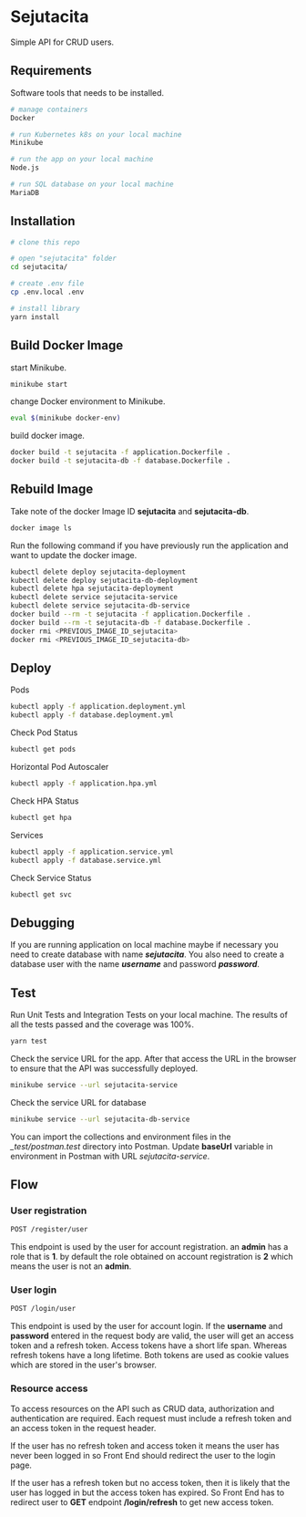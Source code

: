 # Sejutacita

Simple API for CRUD users.

## Requirements

Software tools that needs to be installed.

```bash
# manage containers
Docker

# run Kubernetes k8s on your local machine
Minikube

# run the app on your local machine
Node.js

# run SQL database on your local machine
MariaDB
```

## Installation

```bash
# clone this repo

# open "sejutacita" folder
cd sejutacita/

# create .env file
cp .env.local .env

# install library
yarn install
```

## Build Docker Image

start Minikube.

```bash
minikube start
```

change Docker environment to Minikube.

```bash
eval $(minikube docker-env)
```

build docker image.

```bash
docker build -t sejutacita -f application.Dockerfile .
docker build -t sejutacita-db -f database.Dockerfile .
```

## Rebuild Image

Take note of the docker Image ID **sejutacita** and **sejutacita-db**.

```bash
docker image ls
```

Run the following command if you have previously run the application and want to update the docker image.

```bash
kubectl delete deploy sejutacita-deployment
kubectl delete deploy sejutacita-db-deployment
kubectl delete hpa sejutacita-deployment
kubectl delete service sejutacita-service
kubectl delete service sejutacita-db-service
docker build --rm -t sejutacita -f application.Dockerfile .
docker build --rm -t sejutacita-db -f database.Dockerfile .
docker rmi <PREVIOUS_IMAGE_ID_sejutacita>
docker rmi <PREVIOUS_IMAGE_ID_sejutacita-db>
```

## Deploy

Pods

```bash
kubectl apply -f application.deployment.yml
kubectl apply -f database.deployment.yml
```

Check Pod Status

```bash
kubectl get pods
```

Horizontal Pod Autoscaler

```bash
kubectl apply -f application.hpa.yml
```

Check HPA Status

```bash
kubectl get hpa
```

Services

```bash
kubectl apply -f application.service.yml
kubectl apply -f database.service.yml
```

Check Service Status

```bash
kubectl get svc
```

## Debugging

If you are running application on local machine maybe if necessary you need to create database with name ***sejutacita***. You also need to create a database user with the name ***username*** and password ***password***.

## Test

Run Unit Tests and Integration Tests on your local machine. The results of all the tests passed and the coverage was 100%.

```bash
yarn test
```

Check the service URL for the app. After that access the URL in the browser to ensure that the API was successfully deployed.

```bash
minikube service --url sejutacita-service
```

Check the service URL for database

```bash
minikube service --url sejutacita-db-service
```

You can import the collections and environment files in the *_test/postman.test* directory into Postman. Update **baseUrl** variable in environment in Postman with URL *sejutacita-service*.

## Flow

### User registration

```bash
POST /register/user
```
This endpoint is used by the user for account registration. an **admin** has a role that is **1**. by default the role obtained on account registration is **2** which means the user is not an **admin**.

### User login

```bash
POST /login/user
```
This endpoint is used by the user for account login. If the **username** and **password** entered in the request body are valid, the user will get an access token and a refresh token. Access tokens have a short life span. Whereas refresh tokens have a long lifetime. Both tokens are used as cookie values ​​which are stored in the user's browser.

### Resource access

To access resources on the API such as CRUD data, authorization and authentication are required. Each request must include a refresh token and an access token in the request header.

If the user has no refresh token and access token it means the user has never been logged in so Front End should redirect the user to the login page.

If the user has a refresh token but no access token, then it is likely that the user has logged in but the access token has expired. So Front End has to redirect user to **GET** endpoint **/login/refresh** to get new access token.